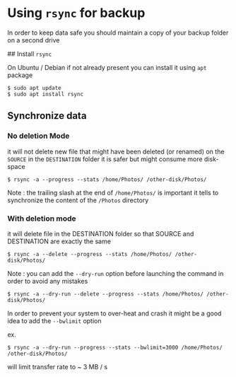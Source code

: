 # Using `rsync` for backup

In order to keep data safe you should maintain a copy of your backup folder on a second drive

## Install `rsync`

On Ubuntu / Debian if not already present you can install it using `apt` package

```
$ sudo apt update
$ sudo apt install rsync
```

## Synchronize data

### No deletion Mode 
it will not delete new file that might have been deleted (or renamed) on the `SOURCE` in the `DESTINATION` folder it is safer but might consume more disk-space

```
$ rsync -a --progress --stats /home/Photos/ /other-disk/Photos/
```

Note : the trailing slash at the end of `/home/Photos/` is important it tells to synchronize the content of the `/Photos` directory

### With deletion mode
it will delete file in the DESTINATION folder so that SOURCE and DESTINATION are exactly the same

```
$ rsync -a --delete --progress --stats /home/Photos/ /other-disk/Photos/
```

Note : you can add the `--dry-run` option before launching the command in order to avoid any mistakes

```
$ rsync -a --dry-run --delete --progress --stats /home/Photos/ /other-disk/Photos/
```

In order to prevent your system to over-heat and crash it might be a good idea to add the `--bwlimit` option

ex.

```
$ rsync -a --dry-run --progress --stats --bwlimit=3000 /home/Photos/ /other-disk/Photos/
```

will limit transfer rate to ~ 3 MB / s